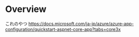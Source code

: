 # Overview
これのやつ
https://docs.microsoft.com/ja-jp/azure/azure-app-configuration/quickstart-aspnet-core-app?tabs=core3x
